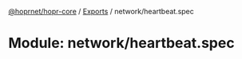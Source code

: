 [@hoprnet/hopr-core](../README.md) / [Exports](../modules.md) / network/heartbeat.spec

# Module: network/heartbeat.spec

